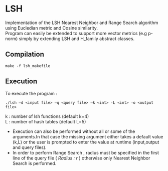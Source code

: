 # LSH
Implementation of the LSH Nearest Neighbor and Range Search algorithm using Eucledian metric and Cosine similarity.  
Program can easily be extended to support more vector metrics (e.g p-norm) simply by extending LSH and H_family abstract classes.  


## Compilation
~~~
make -f lsh_makefile
~~~

## Execution
To execute the program :
~~~
./lsh –d <input file> –q <query file> –k <int> -L <int> -ο <output file>
~~~
k : number of lsh functions  (default k=4)  
L : number of hash tables    (default L=5)  
- Execution can also be performed without all or some of the arguments.In that case  the missing argument either takes a default value (k,L) or the user is prompted to enter the value at runtime (input,output and query files).  
- In order to perform Range Search , radius must be specified in the first line of the query file ( *Radius : r* ) otherwise only Nearest Neighbor Search is performed.

